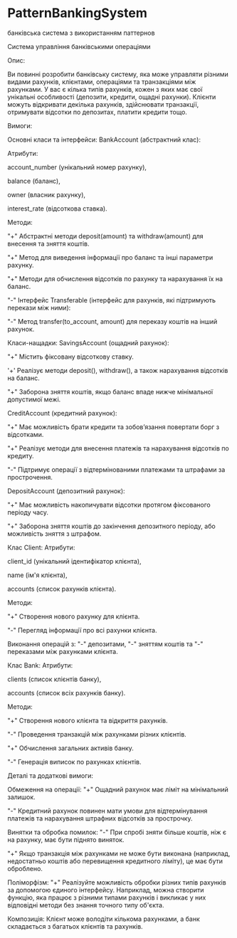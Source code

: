 # PatternBankingSystem
банківська система з використанням паттернов

Система управління банківськими операціями

Опис:

Ви повинні розробити банківську систему, яка може управляти різними видами рахунків, клієнтами, операціями та транзакціями між рахунками. У вас є кілька типів рахунків, кожен з яких має свої унікальні особливості (депозити, кредити, ощадні рахунки). Клієнти можуть відкривати декілька рахунків, здійснювати транзакції, отримувати відсотки по депозитах, платити кредити тощо.

Вимоги:

Основні класи та інтерфейси:
BankAccount (абстрактний клас):

Атрибути:

account_number (унікальний номер рахунку),

balance (баланс),

owner (власник рахунку),

interest_rate (відсоткова ставка).

Методи:

 "+" Абстрактні методи deposit(amount) та withdraw(amount) для внесення та зняття коштів.

 "+" Метод для виведення інформації про баланс та інші параметри рахунку.

 "+" Методи для обчислення відсотків по рахунку та нарахування їх на баланс.

 "-" Інтерфейс Transferable (інтерфейс для рахунків, які підтримують перекази між ними):

 "-" Метод transfer(to_account, amount) для переказу коштів на інший рахунок.

Класи-нащадки:
SavingsAccount (ощадний рахунок):

 "+" Містить фіксовану відсоткову ставку.

 '+' Реалізує методи deposit(), withdraw(), а також нарахування відсотків на баланс.

 "+" Заборона зняття коштів, якщо баланс впаде нижче мінімальної допустимої межі.

CreditAccount (кредитний рахунок):

 "+" Має можливість брати кредити та зобов’язання повертати борг з відсотками.

 "+" Реалізує методи для внесення платежів та нарахування відсотків по кредиту.

 "-" Підтримує операції з відтермінованими платежами та штрафами за прострочення.

DepositAccount (депозитний рахунок):

 "+" Має можливість накопичувати відсотки протягом фіксованого періоду часу.

 "+" Заборона зняття коштів до закінчення депозитного періоду, або можливість зняття з штрафом.

Клас Client:
Атрибути:

client_id (унікальний ідентифікатор клієнта),

name (ім'я клієнта),

accounts (список рахунків клієнта).

Методи:

 "+" Створення нового рахунку для клієнта.

 "-" Перегляд інформації про всі рахунки клієнта.

Виконання операцій з: 
 "-" депозитами, 
 "-" зняттям коштів та 
 "-" переказами між рахунками клієнта.

Клас Bank:
Атрибути:

clients (список клієнтів банку),

accounts (список всіх рахунків банку).

Методи:

 "+" Створення нового клієнта та відкриття рахунків.

 "-" Проведення транзакцій між рахунками різних клієнтів.

 "+" Обчислення загальних активів банку.

 "-" Генерація виписок по рахунках клієнтів.

Деталі та додаткові вимоги:

Обмеження на операції:
 "+" Ощадний рахунок має ліміт на мінімальний залишок.

 "-" Кредитний рахунок повинен мати умови для відтермінування платежів та нарахування 
    штрафних відсотків за прострочку.

Винятки та обробка помилок:
 "-" При спробі зняти більше коштів, ніж є на рахунку, має бути піднято виняток.

 "+" Якщо транзакція між рахунками не може бути виконана (наприклад, недостатньо коштів або 
    перевищення кредитного ліміту), це має бути оброблено.

Поліморфізм:
 "+" Реалізуйте можливість обробки різних типів рахунків за допомогою єдиного інтерфейсу. 
    Наприклад, можна створити функцію, яка працює з різними типами рахунків і викликає у 
    них відповідні методи без знання точного типу об'єкта.

Композиція:
Клієнт може володіти кількома рахунками, а банк складається з багатьох клієнтів та рахунків.